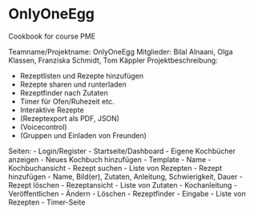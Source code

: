 # OnlyOneEgg
Cookbook for course PME

Teamname/Projektname: OnlyOneEgg
Mitglieder: Bilal Alnaani, Olga Klassen, Franziska Schmidt, Tom Käppler
Projektbeschreibung:
 - Rezeptlisten und Rezepte hinzufügen
 - Rezepte sharen und runterladen
 - Rezeptfinder nach Zutaten
 - Timer für Ofen/Ruhezeit etc.
 - Interaktive Rezepte
 - (Rezeptexport als PDF, JSON)
 - (Voicecontrol)
 - (Gruppen und Einladen von Freunden)


Seiten:
	- Login/Register
	- Startseite/Dashboard
		- Eigene Kochbücher anzeigen
		- Neues Kochbuch hinzufügen
			- Template
			- Name
	- Kochbuchansicht
		- Rezept suchen
		- Liste von Rezepten
		- Rezept hinzufügen
			- Name, Bild(er), Zutaten, Anleitung, Schwierigkeit, Dauer
		- Rezept löschen
	- Rezeptansicht
		- Liste von Zutaten
		- Kochanleitung
		- Veröffentlichen
		- Ändern
		- Löschen
	- Rezeptfinder
		- Eingabe
		- Liste von Rezepten
	- Timer-Seite